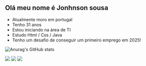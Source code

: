 ## Olá meu nome é Jonhnson sousa



- Atualmente moro em portugal
- Tenho 31 anos
- Estou iniciando na área de TI
- Estudo Html / Css / Java
- Tenho um desafio de conseguir um primeiro emprego em 2025!

![Anurag's GitHub stats](https://github-readme-stats.vercel.app/api?username=jonhnsonsousa&theme=dark&show_icons=true)

<div> 
 
  <a href="https://instagram.com/JonhnsonDev" target="_blank"><img src="https://img.shields.io/badge/-Instagram-%23E4405F?style=for-the-badge&logo=instagram&logoColor=white" target="_blank"></a> 
  <a href = "jonhnsons@gmail.com"><img src="https://img.shields.io/badge/-Gmail-%23333?style=for-the-badge&logo=gmail&logoColor=white" target="_blank"></a>
  <a href="https://www.linkedin.com/in/jonhnsonsousa" target="_blank"><img src="https://img.shields.io/badge/-LinkedIn-%230077B5?style=for-the-badge&logo=linkedin&logoColor=white" target="_blank"></a> 
  
</div>
